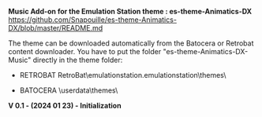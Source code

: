 **Music Add-on for the Emulation Station theme : es-theme-Animatics-DX**
https://github.com/Snapouille/es-theme-Animatics-DX/blob/master/README.md

The theme can be downloaded automatically from the Batocera or Retrobat content downloader.
You have to put the folder "es-theme-Animatics-DX-Music" directly in the theme folder:

- RETROBAT
RetroBat\emulationstation\.emulationstation\themes\

- BATOCERA
\userdata\themes\


**V 0.1 - (2024 01 23) - Initialization**


